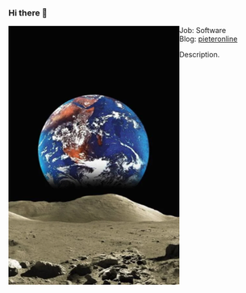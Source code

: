 ### Hi there 👋

<!--
**pieteradejong/pieteradejong** is a ✨ _special_ ✨ repository because its `README.md` (this file) appears on your GitHub profile.

Here are some ideas to get you started:

- 🔭 I’m currently working on ...
- 🌱 I’m currently learning ...
- 👯 I’m looking to collaborate on ...
- 🤔 I’m looking for help with ...
- 💬 Ask me about ...
- 📫 How to reach me: ...
- 😄 Pronouns: ...
- ⚡ Fun fact: ...
-->

<p float="left">
  <img src='earth_from_moon.png' align="left">

  <p float="left">
 
  Job: Software<br>
  Blog: [pieteronline](pieteronline.com/blog)<br>
  
Description.  
  </p>
</p>
